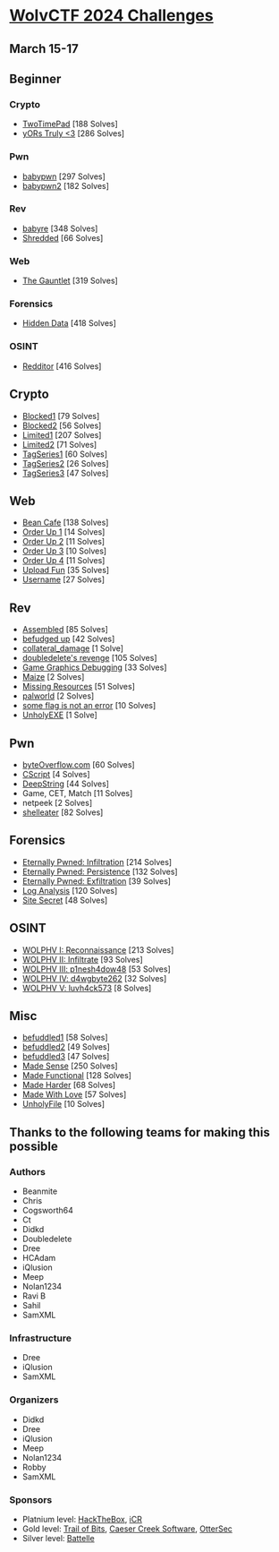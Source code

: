# [WolvCTF 2024 Challenges](wolvctf.io)
## March 15-17

## Beginner
### Crypto
- [TwoTimePad](beginner/misc/TwoTimePad) [188 Solves]
- [yORs Truly <3](beginner/misc/yors-truly) [286 Solves]
### Pwn
- [babypwn](beginner/pwn/babypwn) [297 Solves]
- [babypwn2](beginner/pwn/babypwn2) [182 Solves]
### Rev
- [babyre](beginner/rev/babyre) [348 Solves]
- [Shredded](beginner/rev/shredded-beginner) [66 Solves]
### Web
- [The Gauntlet](beginner/web/gauntlet) [319 Solves]
### Forensics
- [Hidden Data](beginner/forensics/hiddendata) [418 Solves]
### OSINT
- [Redditor](beginner/osint/redditor) [416 Solves]

## Crypto
- [Blocked1](crypto/blocked1) [79 Solves]
- [Blocked2](crypto/blocked2) [56 Solves]
- [Limited1](crypto/limited1) [207 Solves]
- [Limited2](crypto/limited2) [71 Solves]
- [TagSeries1](crypto/TagSeries/chal1/) [60 Solves]
- [TagSeries2](crypto/TagSeries/chal2/) [26 Solves]
- [TagSeries3](crypto/TagSeries/chal3/) [47 Solves]

## Web
- [Bean Cafe](web/bean-cafe) [138 Solves]
- [Order Up 1](web/order-up) [14 Solves]
- [Order Up 2](web/order-up) [11 Solves]
- [Order Up 3](web/order-up) [10 Solves]
- [Order Up 4](web/order-up) [11 Solves]
- [Upload Fun](web/upload-fun) [35 Solves]
- [Username](web/username) [27 Solves]

## Rev
- [Assembled](rev/assembled) [85 Solves]
- [befudged up](rev/befudgedup) [42 Solves]
- [collateral_damage](rev/collateral-damage) [1 Solve]
- [doubledelete's revenge](rev/doubledeletes-revenge) [105 Solves]
- [Game Graphics Debugging](rev/graphics) [33 Solves]
- [Maize](rev/maize) [2 Solves]
- [Missing Resources](rev/missing-resources) [51 Solves]
- [palworld](rev/palworld) [2 Solves]
- [some flag is not an error](rev/sfinae) [10 Solves]
- [UnholyEXE](rev/UnholyEXE) [1 Solve]

## Pwn
- [byteOverflow.com](pwn/byteoverflow) [60 Solves]
- [CScript](pwn/cscript) [4 Solves]
- [DeepString](pwn/deepstring) [44 Solves]
- Game, CET, Match [11 Solves]
- netpeek [2 Solves]
- [shelleater](pwn/shelleater) [82 Solves]

## Forensics
- [Eternally Pwned: Infiltration](forensics/eternally-pwned/Infiltration) [214 Solves]
- [Eternally Pwned: Persistence](forensics/eternally-pwned/Persistence) [132 Solves]
- [Eternally Pwned: Exfiltration](forensics/eternally-pwned/Exfiltration) [39 Solves]
- [Log Analysis](forensics/log-analysis) [120 Solves]
- [Site Secret](forensics/site-secret) [48 Solves]

## OSINT
- [WOLPHV I: Reconnaissance](OSINT/wolphv1) [213 Solves]
- [WOLPHV II: Infiltrate](OSINT/wolphv2) [93 Solves]
- [WOLPHV III: p1nesh4dow48](OSINT/wolphv3) [53 Solves]
- [WOLPHV IV: d4wgbyte262](OSINT/wolphv4) [32 Solves]
- [WOLPHV V: luvh4ck573](OSINT/wolphv5) [8 Solves]

## Misc
- [befuddled1](misc/befuddled1) [58 Solves]
- [befuddled2](misc/befuddled2) [49 Solves]
- [befuddled3](misc/befuddled3) [47 Solves]
- [Made Sense](misc/make1_madesense) [250 Solves]
- [Made Functional](misc/make2_madefunctional) [128 Solves]
- [Made Harder](misc/make3_madeharder) [68 Solves]
- [Made With Love](misc/make4_madewithlove) [57 Solves]
- [UnholyFile](misc/unholyfile) [10 Solves]

## Thanks to the following teams for making this possible
### Authors
- Beanmite
- Chris
- Cogsworth64
- Ct
- Didkd
- Doubledelete
- Dree
- HCAdam
- iQlusion
- Meep
- Nolan1234
- Ravi B
- Sahil
- SamXML

### Infrastructure
- Dree
- iQlusion
- SamXML

### Organizers
- Didkd
- Dree
- iQlusion
- Meep
- Nolan1234
- Robby
- SamXML

### Sponsors
- Platnium level: [HackTheBox](https://www.hackthebox.com/), [iCR](https://icr-team.com/)
- Gold level: [Trail of Bits](https://www.trailofbits.com/), [Caeser Creek Software](https://www.cc-sw.com/), [OtterSec](https://www.osec.io)
- Silver level: [Battelle](https://www.battelle.org/)
